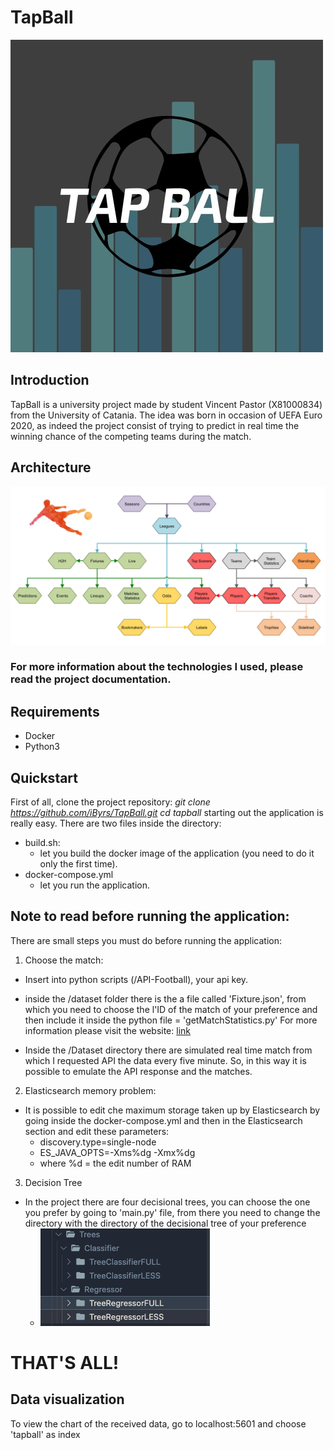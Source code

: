 # TapBall
![alt text](https://github.com/iByrs/TapBall/blob/master/docs/img/TapBall_Logo.jpeg)
## Introduction 
TapBall is a university project made by student Vincent Pastor (X81000834) from the University of Catania. The idea was born in occasion of UEFA Euro 2020, as indeed the project consist of trying to predict in real time the winning chance of the competing teams during the match.
## Architecture
![alt text](https://github.com/iByrs/TapBall/blob/master/docs/img/Architecture.jpg)
### For more information about the technologies I used, please read the project documentation.
## Requirements
- Docker
- Python3
## Quickstart
First of all, clone the project repository:
    *git clone https://github.com/iByrs/TapBall.git
    cd tapball*
starting out the application is really easy. 
There are two files inside the directory:
- build.sh: 
   + let you build the docker image of the application (you need to do it only the first time).
- docker-compose.yml      
   + let you run the application.
## Note to read before running the application:
There are small steps you must do before running the application:
1) Choose the match:
- Insert into python scripts (/API-Football), your api key. 
- inside the /dataset folder there is the a file called 'Fixture.json', from which you need to choose the l'ID of the match of your preference and then include it inside the python file = 'getMatchStatistics.py'
For more information please visit the website: [link](https://api-sports.io/documentation/football/v3#section/Introduction)

- Inside the /Dataset directory there are simulated real time match from which I requested API the data every five minute. So, in this way it is possible to emulate the API response and the matches.
2) Elasticsearch memory problem:
- It is possible to edit che maximum storage taken up by Elasticsearch by going inside the docker-compose.yml and then in the Elasticsearch section and edit these parameters: 
   + discovery.type=single-node 
   + ES_JAVA_OPTS=-Xms%dg -Xmx%dg
   + where %d = the edit number of RAM

3) Decision Tree
- In the project there are four decisional trees, you can choose the one you prefer by going to 'main.py' file, from there  you need to change the directory with the directory of the decisional tree of your preference
   + ![alt text](https://github.com/iByrs/TapBall/blob/master/docs/img/Tree.png)

# THAT'S ALL!

## Data visualization 
To view the chart of the received data, go to localhost:5601 and choose 'tapball' as index

